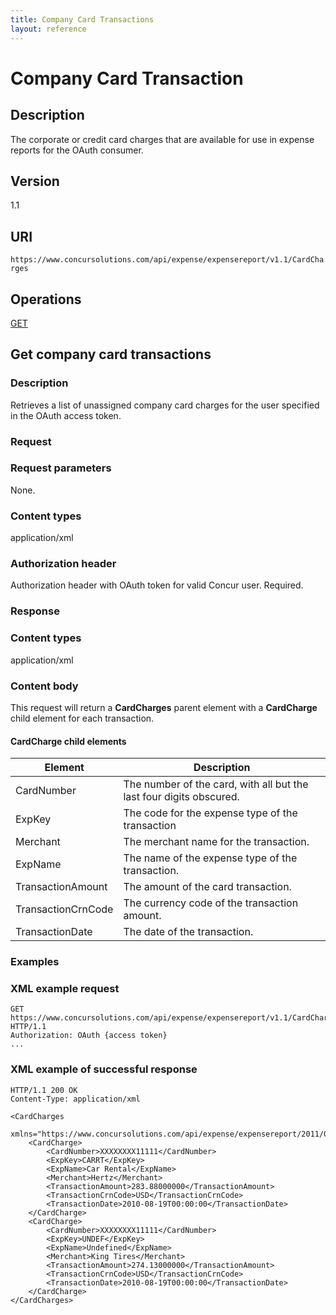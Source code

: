 ```yaml
---
title: Company Card Transactions
layout: reference
---
```


# Company Card Transaction

## Description

The corporate or credit card charges that are available for use in expense reports for the OAuth consumer.

## Version
1.1

## URI
`https://www.concursolutions.com/api/expense/expensereport/v1.1/CardCharges`

## Operations
[GET](#get)


## <a name="get"></a>Get company card transactions



### Description
Retrieves a list of unassigned company card charges for the user specified in the OAuth access token.

### Request

### Request parameters
None.

### Content types
application/xml

### Authorization header
Authorization header with OAuth token for valid Concur user. Required.

### Response

### Content types
application/xml

### Content body

This request will return a **CardCharges** parent element with a **CardCharge** child element for each transaction.

#### CardCharge child elements

|  Element |  Description |
| -------- | ------------ |
|  CardNumber |  The number of the card, with all but the last four digits obscured.  |
|  ExpKey |  The code for the expense type of the transaction |
|  Merchant |  The merchant name for the transaction. |
|  ExpName |  The name of the expense type of the transaction. |
|  TransactionAmount |  The amount of the card transaction. |
|  TransactionCrnCode |  The currency code of the transaction amount. |
|  TransactionDate |  The date of the transaction. |

### Examples

### XML example request

```http
GET https://www.concursolutions.com/api/expense/expensereport/v1.1/CardCharges/ HTTP/1.1
Authorization: OAuth {access token}
...
```

###  XML example of successful response

```http
HTTP/1.1 200 OK
Content-Type: application/xml

<CardCharges
    xmlns="https://www.concursolutions.com/api/expense/expensereport/2011/03">
    <CardCharge>
        <CardNumber>XXXXXXXX11111</CardNumber>
        <ExpKey>CARRT</ExpKey>
        <ExpName>Car Rental</ExpName>
        <Merchant>Hertz</Merchant>
        <TransactionAmount>283.88000000</TransactionAmount>
        <TransactionCrnCode>USD</TransactionCrnCode>
        <TransactionDate>2010-08-19T00:00:00</TransactionDate>
    </CardCharge>
    <CardCharge>
        <CardNumber>XXXXXXXX11111</CardNumber>
        <ExpKey>UNDEF</ExpKey>
        <ExpName>Undefined</ExpName>
        <Merchant>King Tires</Merchant>
        <TransactionAmount>274.13000000</TransactionAmount>
        <TransactionCrnCode>USD</TransactionCrnCode>
        <TransactionDate>2010-08-19T00:00:00</TransactionDate>
    </CardCharge>
</CardCharges>
```

